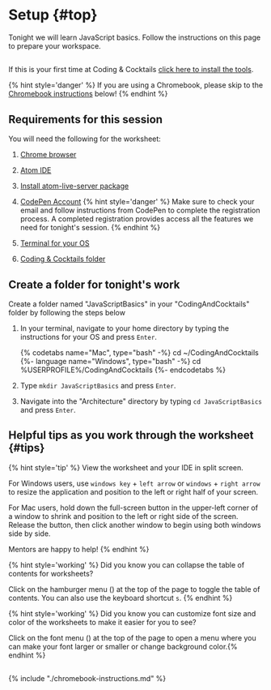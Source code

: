 # Setup {#top}
Tonight we will learn JavaScript basics. Follow the instructions on this page to prepare your workspace.

<!-- trick markdown to give me a little space between these two sections of text -->
## 
If this is your first time at Coding & Cocktails [click here to install the tools](http://bit.ly/CnCTheTools). 

{% hint style='danger' %}
If you are using a Chromebook, please skip to the [Chromebook instructions](#chromebook-instructions) below!
{% endhint %}


## Requirements for this session

You will need the following for the worksheet:
1. [Chrome browser](https://codingandcocktailskc.gitbooks.io/coding-cocktails-the-tools/content/tools-browser/)

1. [Atom IDE](https://codingandcocktailskc.gitbooks.io/coding-cocktails-the-tools/content/tools-atom/)

1. [Install atom-live-server package](https://codingandcocktailskc.gitbooks.io/coding-cocktails-the-tools/content/tools-atom/#required-plugins-for-javascript-sessions)

1. [CodePen Account](https://codingandcocktailskc.gitbooks.io/coding-cocktails-the-tools/content/user-accounts/#optional-accounts)
   {% hint style='danger' %}
Make sure to check your email and follow instructions from CodePen to complete the registration process. A completed registration provides access all the features we need for tonight's session.
   {% endhint %}

1. [Terminal for your OS](https://codingandcocktailskc.gitbooks.io/coding-cocktails-the-tools/content/tools-command-line/)

1. [Coding & Cocktails folder](https://codingandcocktailskc.gitbooks.io/coding-cocktails-the-tools/content/tips-directory-structure/)


## Create a folder for tonight's work

Create a folder named "JavaScriptBasics" in your "CodingAndCocktails" folder by following the steps below

1. In your terminal, navigate to your home directory by typing the instructions for your OS and press `Enter`.

   {% codetabs name="Mac", type="bash" -%} 
cd ~/CodingAndCocktails
   {%- language name="Windows", type="bash" -%} 
cd %USERPROFILE%/CodingAndCocktails
   {%- endcodetabs %}

1. Type `mkdir JavaScriptBasics` and press `Enter`.

1. Navigate into the "Architecture" directory by typing `cd JavaScriptBasics` and press `Enter`.


## Helpful tips as you work through the worksheet {#tips}
{% hint style='tip' %}
View the worksheet and your IDE in split screen. 

For Windows users, use `windows key` + `left arrow` or `windows` + `right arrow` to resize the application and position to the left or right half of your screen.

For Mac users, hold down the full-screen button in the upper-left corner of a window to shrink and position to the left or right side of the screen. Release the button, then click another window to begin using both windows side by side.

Mentors are happy to help!
{% endhint %}

{% hint style='working' %}
Did you know you can collapse the table of contents for worksheets?

Click on the hamburger menu (<i class="fa fa-bars" aria-hidden="true"></i>) at the top of the page to toggle the table of contents. You can also use the keyboard shortcut `s`.
{% endhint %}

{% hint style='working' %}
Did you know you can customize font size and color of the worksheets to make it easier for you to see?

Click on the font menu (<i class="fa fa-font" aria-hidden="true"></i>) at the top of the page to open a menu where you can make your font larger or smaller or change background color.{% endhint %}

<!-- trick markdown to give me a little space between these two sections of text -->
## 
<!--sec data-title="Chromebook instructions" data-id="section0" data-show=true data-collapse=true ces-->
{% include "./chromebook-instructions.md" %}
<!--endsec-->
